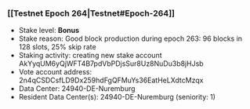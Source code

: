### [[Testnet Epoch 264|Testnet#Epoch-264]]
* Stake level: **Bonus**
* Stake reason: Good block production during epoch 263: 96 blocks in 128 slots, 25% skip rate
* Staking activity: creating new stake account AkYyqUM6yQjWFT4B7pdVbPDjsSur8Uz8NuDu3b8jHJsb
* Vote account address: 2n4qCSDCsfLD9Dx259hdFgQFMuYs36EatHeLXdtcMzqx
* Data Center: 24940-DE-Nuremburg
* Resident Data Center(s): 24940-DE-Nuremburg (seniority: 1)